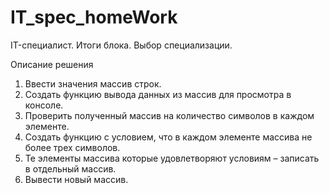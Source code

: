 # IT_spec_homeWork
IT-специалист.  Итоги блока. Выбор специализации.

Описание решения
1.	Ввести значения массив строк.
2.	Создать функцию вывода данных из массив для просмотра в консоле.
3.	Проверить полученный массив на количество символов в каждом элементе.
4.	Создать функцию с условием, что в каждом элементе массива не более трех символов.
5.	Те элементы массива которые удовлетворяют условиям – записать в отдельный массив.
6.  Вывести новый массив.
